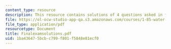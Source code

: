 ```yaml
---
content_type: resource
description: This resource contains solutions of 4 questions asked in final exam.
file: https://ol-ocw-studio-app-qa.s3.amazonaws.com/courses/1-85-water-and-wastewater-treatment-engineering-spring-2006/1ba436475bcbc799f801f5848e81ecf0_Finalexamsolutions.pdf
file_type: application/pdf
resourcetype: Document
title: Finalexamsolutions.pdf
uid: 1ba43647-5bcb-c799-f801-f5848e81ecf0
---
```

